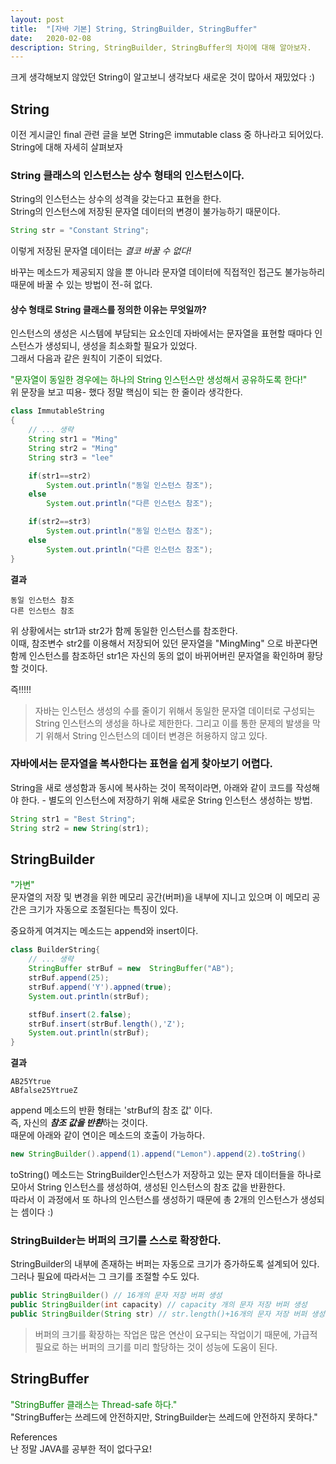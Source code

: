 ```yaml
---
layout: post
title:  "[자바 기본] String, StringBuilder, StringBuffer"
date:   2020-02-08
description: String, StringBuilder, StringBuffer의 차이에 대해 알아보자.
---
```


크게 생각해보지 않았던 String이 알고보니 생각보다 새로운 것이 많아서 재밌었다 :)  

## String

이전 게시글인 final 관련 글을 보면 String은 immutable class 중 하나라고 되어있다.  
String에 대해 자세히 살펴보자  

### String 클래스의 인스턴스는 상수 형태의 인스턴스이다.
String의 인스턴스는 상수의 성격을 갖는다고 표현을 한다.  
String의 인스턴스에 저장된 문자열 데이터의 변경이 불가능하기 때문이다.  

~~~ java
String str = "Constant String";
~~~
이렇게 저장된 문자열 데이터는 *결코 바꿀 수 없다!*  

바꾸는 메소드가 제공되지 않을 뿐 아니라 문자열 데이터에 직접적인 접근도 불가능하리 때문에 바꿀 수 있는 방법이 전-혀 없다.  

#### 상수 형태로 String 클래스를 정의한 이유는 무엇일까?
인스턴스의 생성은 시스템에 부담되는 요소인데 자바에서는 문자열을 표현할 때마다 인스턴스가 생성되니, 생성을 최소화할 필요가 있었다.  
그래서 다음과 같은 원칙이 기준이 되었다.  

<span style="color:green">"문자열이 동일한 경우에는 하나의 String 인스턴스만 생성해서 공유하도록 한다!"</span>  
위 문장을 보고 띠용- 했다 정말 핵심이 되는 한 줄이라 생각한다.  

~~~ java
class ImmutableString
{
    // ... 생략
    String str1 = "Ming"
    String str2 = "Ming"
    String str3 = "lee"

    if(str1==str2)
        System.out.println("동일 인스턴스 참조");
    else
        System.out.println("다른 인스턴스 참조");

    if(str2==str3)
        System.out.println("동일 인스턴스 참조");
    else
        System.out.println("다른 인스턴스 참조");
}
~~~

**결과**
~~~
동일 인스턴스 참조
다른 인스턴스 참조
~~~

위 상황에서는 str1과 str2가 함께 동일한 인스턴스를 참조한다.  
이때, 참조변수 str2를 이용해서 저장되어 있던 문자열을 "MingMing" 으로 바꾼다면 함께 인스턴스를 참조하던 str1은 자신의 동의 없이 바뀌어버린 문자열을 확인하며 황당할 것이다.  

즉!!!!!  
> 자바는 인스턴스 생성의 수를 줄이기 위해서 동일한 문자열 데이터로 구성되는 String 인스턴스의 생성을 하나로 제한한다. 그리고 이를 통한 문제의 발생을 막기 위해서 String 인스턴스의 데이터 변경은 허용하지 않고 있다.  

### 자바에서는 문자열을 복사한다는 표현을 쉽게 찾아보기 어렵다.

String을 새로 생성함과 동시에 복사하는 것이 목적이라면, 아래와 같이 코드를 작성해야 한다. - 별도의 인스턴스에 저장하기 위해 새로운 String 인스턴스 생성하는 방법.
~~~ java
String str1 = "Best String";
String str2 = new String(str1);
~~~

## StringBuilder
<span style="color:green">"가변"</span>    
문자열의 저장 및 변경을 위한 메모리 공간(버퍼)을 내부에 지니고 있으며 이 메모리 공간은 크기가 자동으로 조절된다는 특징이 있다.  

중요하게 여겨지는 메소드는 append와 insert이다.  
~~~ java
class BuilderString{
    // ... 생략
    StringBuffer strBuf = new  StringBuffer("AB");
    strBuf.append(25);
    strBuf.append('Y').appned(true);
    System.out.println(strBuf);

    stfBuf.insert(2.false);
    strBuf.insert(strBuf.length(),'Z');
    System.out.println(strBuf);
}
~~~

**결과**
~~~
AB25Ytrue
ABfalse25YtrueZ
~~~

append 메소드의 반환 형태는 'strBuf의 참조 값' 이다.  
즉, 자신의 ***참조 값을 반환***하는 것이다.  
때문에 아래와 같이 연이은 메소드의 호출이 가능하다.

~~~ java
new StringBuilder().append(1).append("Lemon").append(2).toString()
~~~
toString() 메소드는 StringBuilder인스턴스가 저장하고 있는 문자 데이터들을 하나로 모아서 String 인스턴스를 생성하여, 생성된 인스턴스의 참조 값을 반환한다.  
따라서 이 과정에서 또 하나의 인스턴스를 생성하기 때문에 총 2개의 인스턴스가 생성되는 셈이다 :)  


### StringBuilder는 버퍼의 크기를 스스로 확장한다.
StringBuilder의 내부에 존재하는 버퍼는 자동으로 크기가 증가하도록 설계되어 있다.  그러나 필요에 따라서는 그 크기를 조절할 수도 있다. 

~~~ java
public StringBuilder() // 16개의 문자 저장 버퍼 생성
public StringBuilder(int capacity) // capacity 개의 문자 저장 버퍼 생성
public StringBuilder(String str) // str.length()+16개의 문자 저장 버퍼 생성
~~~

> 버퍼의 크기를 확장하는 작업은 많은 연산이 요구되는 작업이기 때문에, 가급적 필요로 하는 버퍼의 크기를 미리 할당하는 것이 성능에 도움이 된다.  




## StringBuffer
<span style="color:green">"StringBuffer 클래스는 Thread-safe 하다."</span>    
"StringBuffer는 쓰레드에 안전하지만, StringBuilder는 쓰레드에 안전하지 못하다."  


References  
난 정말 JAVA를 공부한 적이 없다구요!